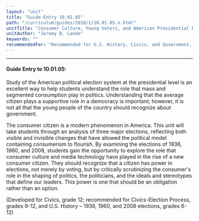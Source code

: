 ```yaml
---
layout: "unit"
title: "Guide Entry 10.01.05"
path: "/curriculum/guides/2010/1/10.01.05.x.html"
unitTitle: "Consumer Culture, Young Voters, and American Presidential Elections"
unitAuthor: "Jeremy B. Landa"
keywords: ""
recommendedFor: "Recommended for U.S. History, Civics, and Government, grades 9-12"
---
```

<body>
<hr/>
<h4>
Guide Entry to 10.01.05:
</h4>
<p>
Study of the American political election system at the presidential level is an excellent way to help students understand the role that mass and segmented consumption play in politics.  Understanding that the average citizen plays a supportive role in a democracy is important; however, it is not all that the young people of the country should recognize about government.
</p>
<p>
The consumer citizen is a modern phenomenon in America.  This unit will take students through an analysis of three major elections, reflecting both visible and invisible changes that have allowed the political model containing consumerism to flourish.  By examining the elections of 1936, 1960, and 2008, students gain the opportunity to explore the role that consumer culture and media technology have played in the rise of a new consumer citizen.  They should recognize that a citizen has power in elections, not merely by voting, but by critically scrutinizing the consumer's role in the shaping of politics, the politicians, and the ideals and stereotypes that define our leaders.  This power is one that should be an obligation rather than an option.
</p>
<p>
(Developed for Civics, grade 12; recommended for Civics-Election Process, grades 9-12, and U.S. History &ndash; 1936, 1960, and 2008 elections, grades 6-12)
</p>
</body>
